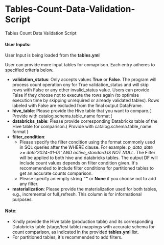 # Tables-Count-Data-Validation-Script
Tables Count Data Validation Script

#### User Inputs:
User Input is being loaded from the **tables.yml**

User can provide more input tables for comaprison. Each entry adheres to specified criteria below.
- **validation_status**: Only accepts values **True** or **False**. The program will process count operation ony for True validation_status and will skip rows with False or any other invalid_status value. Users can provide False if they choose not to execute the rows again (to optimise execution time by skipping unrequired or already validated tables). Rows labeled with False are excluded from the final output DataFrame.
- **hive_table**: Please provide the Hive table that you want to compare.( Provide with catalog.schema.table_name format )
- **databricks_table**: Please provide corresponding Databricks table of the Hive table for comparison.( Provide with catalog.schema.table_name format )
- **filter_condition**: 
  - Please specify the filter condition using the format commonly used in SQL queries after the WHERE clause. For example: *p_data_date >= date'2024-01-01' AND active_standard IS NOT NULL*. The Filter will be applied to both hive and databricks tables. The output DF will include count values depends on filter condition given. It's recomemended to include filter conditions for partitioned tables to get an accurate counts comparison.
  - Please specify an empty string **""** or **None** if you choose not to add any filter.
- **materialization**: Please provide the materialization used for both tables, e.g., incremental or full_refresh. This column is for informational purposes.

#### Note:
- Kindly provide the Hive table (production table) and its corresponding Databricks table (stage/test table) mappings with accurate schema for count comparison, as indicated in the provided **tables.yml** list.
- For partitioned tables, it's recommended to add filters.
